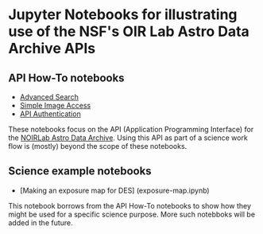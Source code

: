 # Jupyter Notebooks for illustrating use of the NSF's OIR Lab Astro Data Archive APIs

## API How-To notebooks

- [Advanced Search ](advanced-search.ipynb)
- [Simple Image Access](sia.ipynb)
- [API Authentication](api-authentication.ipynb)

These notebooks focus on the API (Application Programming Interface)
for the [NOIRLab Astro Data Archive](https://astroarchive.noao.edu/api/docs/).
Using this API as part of a science work
flow is (mostly) beyond the scope of these notebooks. 

## Science example notebooks

- [Making an exposure map for DES] (exposure-map.ipynb)

This notebook borrows from the API How-To notebooks to show how they might be used for a specific science purpose.  More such notebboks will be added in the future.
